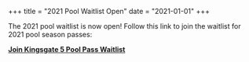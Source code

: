 +++
title = "2021 Pool Waitlist Open"
date = "2021-01-01"
+++

The 2021 pool waitlist is now open! Follow this link to join the waitlist for 2021 pool season passes:

**[Join Kingsgate 5 Pool Pass Waitlist](https://docs.google.com/forms/d/e/1FAIpQLSdUXRSOZwaPiotDMyfr-ueWp9MHAefgpAk0TD3yUfmtVkTnag/viewform?usp=sf_link)**
